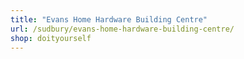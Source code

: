 ```yaml
---
title: "Evans Home Hardware Building Centre"
url: /sudbury/evans-home-hardware-building-centre/
shop: doityourself
---
```

